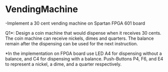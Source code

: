 # VendingMachine

-Implement a 30 cent vending machine on Spartan FPGA 601 board

Q1*: Design a coin machine that would dispense when it receives 30 cents. The coin machine can receive nickels, dimes and quarters. The balance remain after the dispensing can be used for the next instruction.

*In the implementation on FPGA board use LED A4 for dispensing without a balance, and C4 for dispensing with a balance. Push-Buttons P4, F6, and E4 to represent a nickel, a dime, and a quarter respectively.
